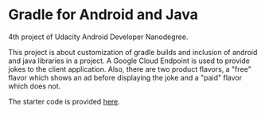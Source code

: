 # Gradle for Android and Java

4th project of Udacity Android Developer Nanodegree.

This project is about customization of gradle builds and inclusion of android and java libraries in a project.
A Google Cloud Endpoint is used to provide jokes to the client application. Also, there are two product flavors, a "free" flavor which shows an ad before displaying the joke and a "paid" flavor which does not.

The starter code is provided [here](https://github.com/udacity/ud867/tree/master/FinalProject).
